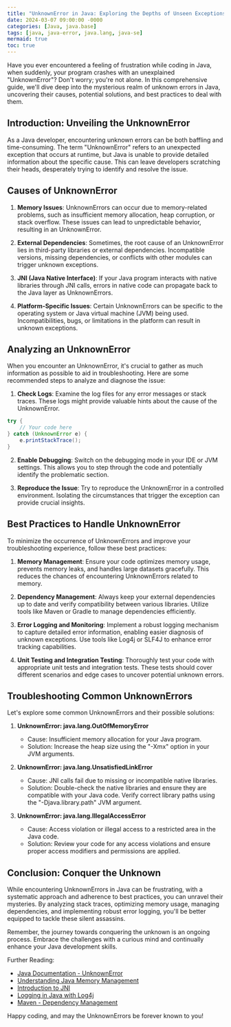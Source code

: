```yaml
---
title: "UnknownError in Java: Exploring the Depths of Unseen Exceptions"
date: 2024-03-07 09:00:00 -0000
categories: [Java, java.base]
tags: [java, java-error, java.lang, java-se]
mermaid: true
toc: true
---
```



Have you ever encountered a feeling of frustration while coding in Java, when suddenly, your program crashes with an unexplained "UnknownError"? Don't worry; you're not alone. In this comprehensive guide, we'll dive deep into the mysterious realm of unknown errors in Java, uncovering their causes, potential solutions, and best practices to deal with them.

## Introduction: Unveiling the UnknownError

As a Java developer, encountering unknown errors can be both baffling and time-consuming. The term "UnknownError" refers to an unexpected exception that occurs at runtime, but Java is unable to provide detailed information about the specific cause. This can leave developers scratching their heads, desperately trying to identify and resolve the issue.

## Causes of UnknownError

1. **Memory Issues**: UnknownErrors can occur due to memory-related problems, such as insufficient memory allocation, heap corruption, or stack overflow. These issues can lead to unpredictable behavior, resulting in an UnknownError.

2. **External Dependencies**: Sometimes, the root cause of an UnknownError lies in third-party libraries or external dependencies. Incompatible versions, missing dependencies, or conflicts with other modules can trigger unknown exceptions.

3. **JNI (Java Native Interface)**: If your Java program interacts with native libraries through JNI calls, errors in native code can propagate back to the Java layer as UnknownErrors.

4. **Platform-Specific Issues**: Certain UnknownErrors can be specific to the operating system or Java virtual machine (JVM) being used. Incompatibilities, bugs, or limitations in the platform can result in unknown exceptions.

## Analyzing an UnknownError

When you encounter an UnknownError, it's crucial to gather as much information as possible to aid in troubleshooting. Here are some recommended steps to analyze and diagnose the issue:

1. **Check Logs**: Examine the log files for any error messages or stack traces. These logs might provide valuable hints about the cause of the UnknownError.

```java
try {
    // Your code here
} catch (UnknownError e) {
    e.printStackTrace();
}
```

2. **Enable Debugging**: Switch on the debugging mode in your IDE or JVM settings. This allows you to step through the code and potentially identify the problematic section.

3. **Reproduce the Issue**: Try to reproduce the UnknownError in a controlled environment. Isolating the circumstances that trigger the exception can provide crucial insights.

## Best Practices to Handle UnknownError

To minimize the occurrence of UnknownErrors and improve your troubleshooting experience, follow these best practices:

1. **Memory Management**: Ensure your code optimizes memory usage, prevents memory leaks, and handles large datasets gracefully. This reduces the chances of encountering UnknownErrors related to memory.

2. **Dependency Management**: Always keep your external dependencies up to date and verify compatibility between various libraries. Utilize tools like Maven or Gradle to manage dependencies efficiently.

3. **Error Logging and Monitoring**: Implement a robust logging mechanism to capture detailed error information, enabling easier diagnosis of unknown exceptions. Use tools like Log4j or SLF4J to enhance error tracking capabilities.

4. **Unit Testing and Integration Testing**: Thoroughly test your code with appropriate unit tests and integration tests. These tests should cover different scenarios and edge cases to uncover potential unknown errors.

## Troubleshooting Common UnknownErrors

Let's explore some common UnknownErrors and their possible solutions:

1. **UnknownError: java.lang.OutOfMemoryError**

    * Cause: Insufficient memory allocation for your Java program.
    * Solution: Increase the heap size using the "-Xmx" option in your JVM arguments.

2. **UnknownError: java.lang.UnsatisfiedLinkError**

    * Cause: JNI calls fail due to missing or incompatible native libraries.
    * Solution: Double-check the native libraries and ensure they are compatible with your Java code. Verify correct library paths using the "-Djava.library.path" JVM argument.

3. **UnknownError: java.lang.IllegalAccessError**

    * Cause: Access violation or illegal access to a restricted area in the Java code.
    * Solution: Review your code for any access violations and ensure proper access modifiers and permissions are applied.

## Conclusion: Conquer the Unknown

While encountering UnknownErrors in Java can be frustrating, with a systematic approach and adherence to best practices, you can unravel their mysteries. By analyzing stack traces, optimizing memory usage, managing dependencies, and implementing robust error logging, you'll be better equipped to tackle these silent assassins.

Remember, the journey towards conquering the unknown is an ongoing process. Embrace the challenges with a curious mind and continually enhance your Java development skills.

Further Reading:
- [Java Documentation - UnknownError](https://docs.oracle.com/en/java/javase/14/docs/api/java.base/java/lang/UnknownError.html)
- [Understanding Java Memory Management](https://www.baeldung.com/java-memory-management)
- [Introduction to JNI](https://en.wikipedia.org/wiki/Java_Native_Interface)
- [Logging in Java with Log4j](https://logging.apache.org/log4j/2.x/)
- [Maven - Dependency Management](https://maven.apache.org/guides/introduction/introduction-to-dependency-mechanism.html)

Happy coding, and may the UnknownErrors be forever known to you!